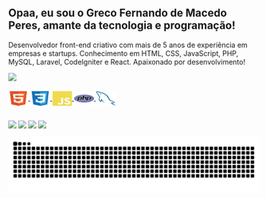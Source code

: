 ## Opaa, eu sou o <b>Greco</b> Fernando de Macedo <b>Peres</b>, amante da tecnologia e programação!

Desenvolvedor front-end criativo com mais de 5 anos de experiência em empresas e startups. Conhecimento em HTML, CSS, JavaScript, PHP, MySQL, Laravel, CodeIgniter e React. Apaixonado por desenvolvimento!


<div>
   	<a href="https://github.com/GrecoPerese">
	<img height="180em" src="https://github-readme-stats.vercel.app/api?username=GrecoPeres&show_icons=true&theme=dark&include_all_commits=true&count_private=true"/>
</div>


<div style="display: inline_block"><br>
  	<img align="center" alt="GrecoPeres" height="30" width="40" src="https://raw.githubusercontent.com/devicons/devicon/master/icons/html5/html5-original.svg">
  	<img align="center" alt="GrecoPeres" height="30" width="40" src="https://raw.githubusercontent.com/devicons/devicon/master/icons/css3/css3-original.svg">
  	<img align="center" alt="GrecoPeres" height="30" width="40" src="https://raw.githubusercontent.com/devicons/devicon/master/icons/javascript/javascript-plain.svg">
  	<img align="center" alt="GrecoPeres" height="30" width="40" src="https://raw.githubusercontent.com/devicons/devicon/master/icons/php/php-original.svg">
  	<img align="center" alt="GrecoPeres" height="30" width="40" src="https://raw.githubusercontent.com/devicons/devicon/master/icons/mysql/mysql-original.svg">
</div>
  
##

<div>
     <a href="https://grecoweb.com.br" target="_blank"><img src="https://img.shields.io/badge/website-000000?style=for-the-badge&logo=About.me&logoColor=white" target="_blank"></a>
     <a href="https://www.linkedin.com/in/greco-fernando-873038207" target="_blank"><img src="https://img.shields.io/badge/-LinkedIn-%230077B5?style=for-the-badge&logo=linkedin&logoColor=white" target="_blank"></a>
  	 <a href="https://www.instagram.com/grecoperes" target="_blank"><img src="https://img.shields.io/badge/-Instagram-%23E4405F?style=for-the-badge&logo=instagram&logoColor=white" target="_blank"></a>
  	 <a href = "mailto:grecofernando.mp@gmail.com"><img src="https://img.shields.io/badge/-Gmail-%23333?style=for-the-badge&logo=gmail&logoColor=white" target="_blank"></a>
  	
    
  
</div>
  
  ![Snake animation](https://github.com/GrecoPeres/GrecoPeres/blob/output/github-contribution-grid-snake.svg)
